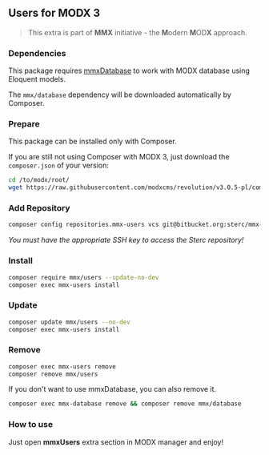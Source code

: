 Users for MODX 3
---

> This extra is part of **MMX** initiative - the **M**odern **M**OD**X** approach.

### Dependencies

This package requires [mmxDatabase][mmx-database] to work with MODX database using Eloquent models.

The `mmx/database` dependency will be downloaded automatically by Composer.

### Prepare

This package can be installed only with Composer.

If you are still not using Composer with MODX 3, just download the `composer.json` of your version:
```bash
cd /to/modx/root/
wget https://raw.githubusercontent.com/modxcms/revolution/v3.0.5-pl/composer.json
```

### Add Repository

```bash
composer config repositories.mmx-users vcs git@bitbucket.org:sterc/mmx-users.git
```
*You must have the appropriate SSH key to access the Sterc repository!*

### Install

```bash
composer require mmx/users --update-no-dev
composer exec mmx-users install
```

### Update

```bash
composer update mmx/users --no-dev
composer exec mmx-users install
```

### Remove

```bash
composer exec mmx-users remove
composer remove mmx/users
```

If you don't want to use mmxDatabase, you can also remove it. 
```bash
composer exec mmx-database remove && composer remove mmx/database
```

### How to use

Just open **mmxUsers** extra section in MODX manager and enjoy!

[mmx-database]: https://packagist.org/packages/mmx/database